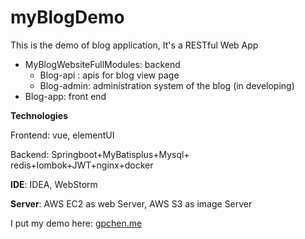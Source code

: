 # myBlogDemo

This is the demo of blog application, It's a RESTful Web App

- MyBlogWebsiteFullModules: backend 
  - Blog-api : apis for blog view page
  - Blog-admin: administration system of the blog (in developing)
- Blog-app: front end



**Technologies**

Frontend:  vue, elementUI

Backend: Springboot+MyBatisplus+Mysql+ redis+lombok+JWT+nginx+docker

**IDE**: IDEA, WebStorm

**Server**: AWS EC2 as web Server, AWS S3 as image Server



I put my demo here: [gpchen.me](http://www.gpchen.me/#/)



